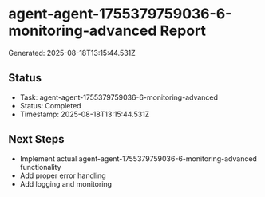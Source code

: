 # agent-agent-1755379759036-6-monitoring-advanced Report

Generated: 2025-08-18T13:15:44.531Z

## Status
- Task: agent-agent-1755379759036-6-monitoring-advanced
- Status: Completed
- Timestamp: 2025-08-18T13:15:44.531Z

## Next Steps
- Implement actual agent-agent-1755379759036-6-monitoring-advanced functionality
- Add proper error handling
- Add logging and monitoring
